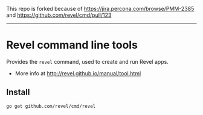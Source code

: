 This repo is forked because of  https://jira.percona.com/browse/PMM-2385  and https://github.com/revel/cmd/pull/123

---


# Revel command line tools

Provides the `revel` command, used to create and run Revel apps.

- More info at http://revel.github.io/manual/tool.html

Install
------------
```bash
go get github.com/revel/cmd/revel
```
